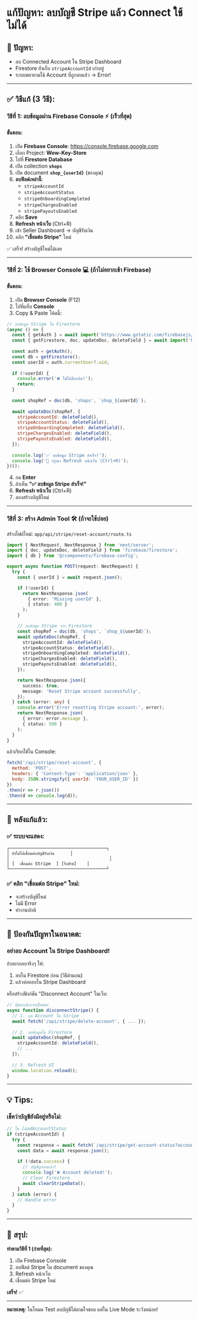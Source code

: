 # แก้ปัญหา: ลบบัญชี Stripe แล้ว Connect ใช้ไม่ได้

## 🚨 ปัญหา:
- ลบ Connected Account ใน Stripe Dashboard
- Firestore ยังเก็บ `stripeAccountId` เก่าอยู่
- ระบบพยายามใช้ Account ที่ถูกลบแล้ว → Error!

---

## ✅ วิธีแก้ (3 วิธี):

### **วิธีที่ 1: ลบข้อมูลผ่าน Firebase Console** ⚡ (เร็วที่สุด)

#### ขั้นตอน:
1. เปิด **Firebase Console**: https://console.firebase.google.com
2. เลือก Project: **Wow-Key-Store**
3. ไปที่ **Firestore Database**
4. เปิด collection **`shops`**
5. เปิด document **`shop_{userId}`** (ของคุณ)
6. **ลบฟิลด์เหล่านี้**:
   - `stripeAccountId`
   - `stripeAccountStatus`
   - `stripeOnboardingCompleted`
   - `stripeChargesEnabled`
   - `stripePayoutsEnabled`
7. คลิก **Save**
8. **Refresh หน้าเว็บ** (Ctrl+R)
9. เข้า Seller Dashboard → บัญชีรับเงิน
10. คลิก **"เชื่อมต่อ Stripe"** ใหม่

✅ เสร็จ! สร้างบัญชีใหม่ได้เลย

---

### **วิธีที่ 2: ใช้ Browser Console** 💻 (ถ้าไม่อยากเข้า Firebase)

#### ขั้นตอน:
1. เปิด **Browser Console** (F12)
2. ไปที่แท็บ **Console**
3. Copy & Paste โค้ดนี้:

```javascript
// ลบข้อมูล Stripe ใน Firestore
(async () => {
  const { getAuth } = await import('https://www.gstatic.com/firebasejs/10.7.1/firebase-auth.js');
  const { getFirestore, doc, updateDoc, deleteField } = await import('https://www.gstatic.com/firebasejs/10.7.1/firebase-firestore.js');
  
  const auth = getAuth();
  const db = getFirestore();
  const userId = auth.currentUser?.uid;
  
  if (!userId) {
    console.error('❌ ไม่ได้ล็อกอิน!');
    return;
  }
  
  const shopRef = doc(db, 'shops', `shop_${userId}`);
  
  await updateDoc(shopRef, {
    stripeAccountId: deleteField(),
    stripeAccountStatus: deleteField(),
    stripeOnboardingCompleted: deleteField(),
    stripeChargesEnabled: deleteField(),
    stripePayoutsEnabled: deleteField(),
  });
  
  console.log('✅ ลบข้อมูล Stripe สำเร็จ!');
  console.log('🔄 กรุณา Refresh หน้าเว็บ (Ctrl+R)');
})();
```

4. กด **Enter**
5. ถ้าเห็น **"✅ ลบข้อมูล Stripe สำเร็จ!"**
6. **Refresh หน้าเว็บ** (Ctrl+R)
7. ลองสร้างบัญชีใหม่

---

### **วิธีที่ 3: สร้าง Admin Tool** 🛠️ (ถ้าจะใช้บ่อย)

สร้างไฟล์ใหม่: `app/api/stripe/reset-account/route.ts`

```typescript
import { NextRequest, NextResponse } from 'next/server';
import { doc, updateDoc, deleteField } from 'firebase/firestore';
import { db } from '@/components/firebase-config';

export async function POST(request: NextRequest) {
  try {
    const { userId } = await request.json();

    if (!userId) {
      return NextResponse.json(
        { error: 'Missing userId' },
        { status: 400 }
      );
    }

    // ลบข้อมูล Stripe จาก Firestore
    const shopRef = doc(db, 'shops', `shop_${userId}`);
    await updateDoc(shopRef, {
      stripeAccountId: deleteField(),
      stripeAccountStatus: deleteField(),
      stripeOnboardingCompleted: deleteField(),
      stripeChargesEnabled: deleteField(),
      stripePayoutsEnabled: deleteField(),
    });

    return NextResponse.json({
      success: true,
      message: 'Reset Stripe account successfully',
    });
  } catch (error: any) {
    console.error('Error resetting Stripe account:', error);
    return NextResponse.json(
      { error: error.message },
      { status: 500 }
    );
  }
}
```

แล้วเรียกใช้ใน Console:
```javascript
fetch('/api/stripe/reset-account', {
  method: 'POST',
  headers: { 'Content-Type': 'application/json' },
  body: JSON.stringify({ userId: 'YOUR_USER_ID' })
})
.then(r => r.json())
.then(d => console.log(d));
```

---

## 🎯 หลังแก้แล้ว:

### ✅ ระบบจะแสดง:
```
┌─────────────────────────────────────┐
│ ยังไม่ได้เชื่อมต่อบัญชีรับเงิน      │
│                                      │
│ [  เชื่อมต่อ Stripe  ] [รีเฟรช]    │
└─────────────────────────────────────┘
```

### ✅ คลิก "เชื่อมต่อ Stripe" ใหม่:
- จะสร้างบัญชีใหม่
- ไม่มี Error
- ทำงานปกติ

---

## 🚫 ป้องกันปัญหาในอนาคต:

### **อย่าลบ Account ใน Stripe Dashboard!**

ถ้าอยากลบจริงๆ ให้:
1. ลบใน Firestore ก่อน (วิธีด้านบน)
2. แล้วค่อยลบใน Stripe Dashboard

หรือสร้างฟังก์ชัน "Disconnect Account" ในเว็บ:
```typescript
// ปุ่มยกเลิกการเชื่อมต่อ
async function disconnectStripe() {
  // 1. ลบ Account ใน Stripe
  await fetch('/api/stripe/delete-account', { ... });
  
  // 2. ลบข้อมูลใน Firestore
  await updateDoc(shopRef, {
    stripeAccountId: deleteField(),
    // ...
  });
  
  // 3. Refresh UI
  window.location.reload();
}
```

---

## 💡 Tips:

### **เช็คว่าบัญชียังมีอยู่หรือไม่:**
```javascript
// ใน loadAccountStatus
if (stripeAccountId) {
  try {
    const response = await fetch(`/api/stripe/get-account-status?accountId=${stripeAccountId}`);
    const data = await response.json();
    
    if (!data.success) {
      // บัญชีถูกลบแล้ว!
      console.log('❌ Account deleted!');
      // Clear Firestore
      await clearStripeData();
    }
  } catch (error) {
    // Handle error
  }
}
```

---

## 🎯 สรุป:

**ทำตามวิธีที่ 1 (ง่ายที่สุด):**
1. เปิด Firebase Console
2. ลบฟิลด์ Stripe ใน document ของคุณ
3. Refresh หน้าเว็บ
4. เชื่อมต่อ Stripe ใหม่

**เสร็จ!** ✅

---

**หมายเหตุ:** ในโหมด Test ลบบัญชีได้ตามใจชอบ แต่ใน Live Mode ระวังหน่อย!
